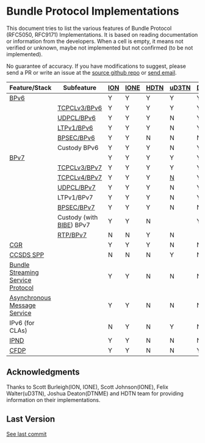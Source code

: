 # Bundle Protocol Implementations

This document tries to list the various features of Bundle Protocol (RFC5050, RFC9171) Implementations. It is based on reading documentation or information from the developers. When a cell is empty, it means not verified or unknown, maybe not implemented but not confirmed (to be not implemented).

No guarantee of accuracy. If you have modifications to suggest, please send a PR or write an issue at the [source github repo](https://github.com/ipnsig-pwg/ipnsig-pwg.github.io) or [send email](mailto:marc.blanchet@viagenie.ca).

| Feature/Stack | Subfeature | [ION](https://sourceforge.net/projects/ion-dtn/) | [IONE](https://sourceforge.net/projects/ione/) | [HDTN](https://github.com/nasa/HDTN/wiki/HDTN-Implementation-Features) | [uD3TN](https://gitlab.com/d3tn/ud3tn) | [DTNME](https://github.com/nasa/DTNME) | [BPLib/CFS](https://github.com/nasa/bplib) |
| --- | --- | --- | --- | --- | --- | --- | --- |
| [BPv6](https://www.rfc-editor.org/rfc/rfc5050) | | Y | Y | Y | Y | Y | Y |
|  | [TCPCLv3/BPv6](https://www.rfc-editor.org/rfc/rfc7242) | Y | Y | Y | Y | Y | |
|  | [UDPCL/BPv6](https://www.rfc-editor.org/rfc/rfc7122) | Y | Y | Y | N | Y |  |
|  | [LTPv1/BPv6](https://www.rfc-editor.org/rfc/rfc5326) | Y | Y | Y | N | Y |  |
|  | [BPSEC/BPv6](https://www.rfc-editor.org/rfc/rfc6257) | Y | Y | N | N | N |  |
|  | Custody BPv6 | Y | Y | Y | N | Y |  |
| [BPv7](https://www.rfc-editor.org/rfc/rfc9171) | | Y | Y | Y | Y | Y | Y |
|  | [TCPCLv3/BPv7](https://www.rfc-editor.org/rfc/rfc7242) | Y | Y | Y | Y | Y |  |
|  | [TCPCLv4/BPv7](https://www.rfc-editor.org/rfc/rfc9174) | Y | Y | Y | [N](https://gitlab.com/d3tn/ud3tn/-/issues/40) | Y |  |
|  | [UDPCL/BPv7](https://datatracker.ietf.org/doc/draft-sipos-dtn-udpcl/) | Y | Y | Y | N | Y |  |
|  | LTPv1/BPv7 | Y | Y | Y | N | Y |  |
|  | [BPSEC/BPv7](https://www.rfc-editor.org/rfc/rfc9172) | Y | Y | Y | N | N |  |
| | Custody (with [BIBE](https://datatracker.ietf.org/doc/draft-ietf-dtn-bibect/)) BPv7 | Y | Y | N |  | Y |  |
| | [RTP/BPv7](https://www.google.com/url?sa=t&rct=j&q=&esrc=s&source=web&cd=&ved=2ahUKEwjrn92gvJaCAxXxFFkFHXY5A1QQFnoECAwQAQ&url=https%3A%2F%2Fcwe.ccsds.org%2Fsis%2Fdocs%2FSIS-MIA%2FDraft%2520Documents%2FRTP%2520over%2520DTN%2520for%2520Video%2F766x3r0_JPM_RID_Answer_TEMP.doc&usg=AOvVaw3YVH8gKoTvgPLxiUC7PgPq&opi=89978449) | N | N | Y | N |  |  |
| [CGR](https://datatracker.ietf.org/doc/html/draft-burleigh-dtnrg-cgr) | | Y | Y | Y | N | N |  |
| [CCSDS SPP](https://public.ccsds.org/Pubs/133x0b2e1.pdf) | | N | N | N | Y |N |  |
| [Bundle Streaming Service Protocol](https://public.ccsds.org/Pubs/730x2g1.pdf) | | Y | Y | N | N | N |  |
| [Asynchronous Message Service](https://public.ccsds.org/Pubs/735x1b1.pdf) | | Y | Y | N | N | N |  |
| IPv6 (for CLAs) | | N | Y | N | Y | N |  |
| [IPND](https://datatracker.ietf.org/doc/draft-johnson-dtn-ipnd/) | | Y | Y | N | N | N |  |
| [CFDP](https://public.ccsds.org/Pubs/727x0b5.pdf) | | Y | Y | N | N | Y |  |

## Acknowledgments
Thanks to Scott Burleigh(ION, IONE), Scott Johnson(IONE), Felix Walter(uD3TN), Joshua Deaton(DTNME) and HDTN team for providing information on their implementations.

## Last Version
[See last commit](https://github.com/ipnsig-pwg/ipnsig-pwg.github.io/commits/main)
